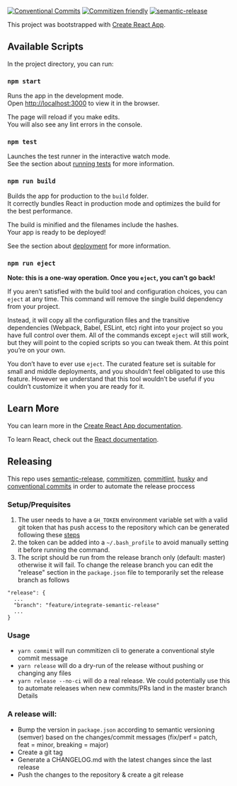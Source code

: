[![Conventional Commits](https://img.shields.io/badge/Conventional%20Commits-1.0.0-yellow.svg)](https://conventionalcommits.org)
[![Commitizen friendly](https://img.shields.io/badge/commitizen-friendly-brightgreen.svg)](http://commitizen.github.io/cz-cli/)
[![semantic-release](https://img.shields.io/badge/%20%20%F0%9F%93%A6%F0%9F%9A%80-semantic--release-e10079.svg)](https://github.com/semantic-release/semantic-release)

This project was bootstrapped with [Create React App](https://github.com/facebook/create-react-app).

## Available Scripts

In the project directory, you can run:

### `npm start`

Runs the app in the development mode.<br>
Open [http://localhost:3000](http://localhost:3000) to view it in the browser.

The page will reload if you make edits.<br>
You will also see any lint errors in the console.

### `npm test`

Launches the test runner in the interactive watch mode.<br>
See the section about [running tests](https://facebook.github.io/create-react-app/docs/running-tests) for more information.

### `npm run build`

Builds the app for production to the `build` folder.<br>
It correctly bundles React in production mode and optimizes the build for the best performance.

The build is minified and the filenames include the hashes.<br>
Your app is ready to be deployed!

See the section about [deployment](https://facebook.github.io/create-react-app/docs/deployment) for more information.

### `npm run eject`

**Note: this is a one-way operation. Once you `eject`, you can’t go back!**

If you aren’t satisfied with the build tool and configuration choices, you can `eject` at any time. This command will remove the single build dependency from your project.

Instead, it will copy all the configuration files and the transitive dependencies (Webpack, Babel, ESLint, etc) right into your project so you have full control over them. All of the commands except `eject` will still work, but they will point to the copied scripts so you can tweak them. At this point you’re on your own.

You don’t have to ever use `eject`. The curated feature set is suitable for small and middle deployments, and you shouldn’t feel obligated to use this feature. However we understand that this tool wouldn’t be useful if you couldn’t customize it when you are ready for it.

## Learn More

You can learn more in the [Create React App documentation](https://facebook.github.io/create-react-app/docs/getting-started).

To learn React, check out the [React documentation](https://reactjs.org/).

## Releasing

This repo uses [semantic-release](https://github.com/semantic-release/semantic-release), [commitizen](https://github.com/commitizen/cz-cli), [commitlint](http://commitlint.js.org), [husky](https://github.com/typicode/husky) and [conventional commits](https://conventionalcommits.org/en/v1.0.0-beta.4/) in order to automate the release proccess

### Setup/Prequisites

1. The user needs to have a `GH_TOKEN` environment variable set with a valid git token that has push access to the repository which can be generated following these [steps](https://help.github.com/en/articles/creating-a-personal-access-token-for-the-command-line)
2. the token can be added into a `~/.bash_profile` to avoid manually setting it before running the command.
3. The script should be run from the release branch only (default: master) otherwise it will fail. To change the release branch you can edit the "release" section in the `package.json` file to temporarily set the release branch as follows
```
"release": {
  ...
  "branch": "feature/integrate-semantic-release"
  ...
}
```

### Usage

- `yarn commit` will run commitizen cli to generate a conventional style commit message
- `yarn release` will do a dry-run of the release without pushing or changing any files
- `yarn release --no-ci` will do a real release.
We could potentially use this to automate releases when new commits/PRs land in the master branch
Details

### A release will:

- Bump the version in `package.json` according to semantic versioning (semver) based on the changes/commit messages (fix/perf = patch, feat = minor, breaking = major)
- Create a git tag
- Generate a CHANGELOG.md with the latest changes since the last release
- Push the changes to the repository & create a git release
